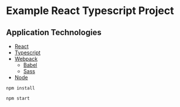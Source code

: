 # Example React Typescript Project

## Application Technologies

- [React](https://reactjs.org/docs/getting-started.html)
- [Typescript](https://www.typescriptlang.org/docs/handbook/react.html)
- [Webpack](https://webpack.js.org/)
  - [Babel](https://webpack.js.org/loaders/babel-loader/)
  - [Sass](https://github.com/webpack-contrib/sass-loader)
- [Node](https://nodejs.org/en/)

```
npm install
```

```
npm start
```
